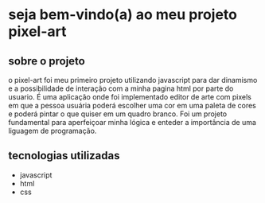 # seja bem-vindo(a) ao meu projeto pixel-art

## sobre o projeto
o pixel-art foi meu primeiro projeto utilizando javascript para dar dinamismo e a possibilidade de interação com a minha pagina html por parte do usuario.
É uma aplicação onde foi implementado editor de arte com pixels em que a pessoa usuária poderá escolher uma cor em uma paleta de cores e poderá pintar o que quiser em um quadro branco. 
Foi um projeto fundamental para aperfeiçoar minha lógica e enteder a importância de uma liguagem de programação.

## tecnologias utilizadas
* javascript
* html
* css
